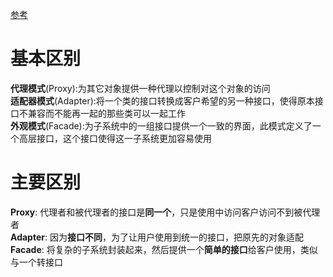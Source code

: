 [参考](http://www.cnblogs.com/qlee/archive/2011/05/24/2055728.html)

# 基本区别

**代理模式**(Proxy):为其它对象提供一种代理以控制对这个对象的访问  
**适配器模式**(Adapter):将一个类的接口转换成客户希望的另一种接口，使得原本接口不兼容而不能再一起的那些类可以一起工作  
**外观模式**(Facade):为子系统中的一组接口提供一个一致的界面，此模式定义了一个高层接口，这个接口使得这一子系统更加容易使用  


# 主要区别

**Proxy**: 代理者和被代理者的接口是**同一个**，只是使用中访问客户访问不到被代理者  
**Adapter**: 因为**接口不同**，为了让用户使用到统一的接口，把原先的对象适配  
**Facade**: 将复杂的子系统封装起来，然后提供一个**简单的接口**给客户使用，类似与一个转接口  
